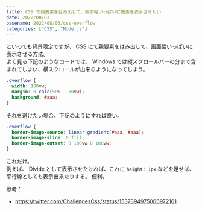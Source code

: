 ```yaml
---
title: CSS で親要素をはみ出して、画面幅いっぱいに要素を表示させたい
date: 2022/08/03
basename: 2022/08/03/css-overflow
categories: ["CSS", "Node.js"]
---
```


といっても背景限定ですが、 CSS にて親要素をはみ出して、画面幅いっぱいに表示させる方法。  
よく見る下記のようなコードでは、 Windows では縦スクロールバーの分まで含まれてしまい、横スクロールが出来るようになってしまう。

```css
.overflow {
  width: 100vw;
  margin: 0 calc(50% - 50vw);
  background: #aaa;
}
```

それを避けたい場合、下記のようにすれば良い。

```css
.overflow {
  border-image-source: linear-gradient(#aaa, #aaa);
  border-image-slice: 0 fill;
  border-image-outset: 0 100vw 0 100vw;
}
```

これだけ。  
例えば、 Divide として表示させたければ、これに `height: 1px` などを足せば、平行線としても表示出来たりする。
便利。

参考：

- https://twitter.com/ChallengesCss/status/1537394975066972161
